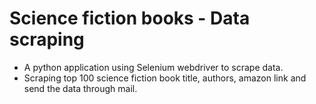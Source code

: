 # Science fiction books - Data scraping
  - A python application using Selenium webdriver to scrape data.
  - Scraping top 100 science fiction book title, authors, amazon link and send the data through mail.
